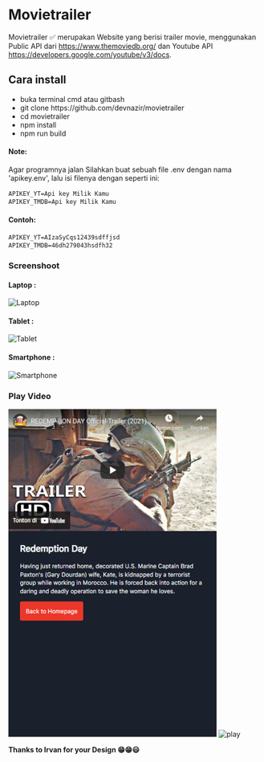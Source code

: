 # Movietrailer
Movietrailer &#9989; merupakan Website yang berisi trailer movie, menggunakan Public API dari https://www.themoviedb.org/ dan Youtube API https://developers.google.com/youtube/v3/docs.

## Cara install
<ul>
  <li>buka terminal cmd atau gitbash</li>
  <li>git clone https://github.com/devnazir/movietrailer</li>
  <li>cd movietrailer</li>
  <li>npm install</li>
  <li>npm run build</li>
</ul>

#### Note: 
Agar programnya jalan Silahkan buat sebuah file .env dengan nama 'apikey.env', lalu isi filenya dengan seperti ini: 
```
APIKEY_YT=Api key Milik Kamu
APIKEY_TMDB=Api key Milik Kamu
```

#### Contoh: 
```
APIKEY_YT=AIzaSyCqs12439sdffjsd
APIKEY_TMDB=46dh279043hsdfh32
```

### Screenshoot
#### Laptop : 
![Laptop](/example/laptop.png)
#### Tablet :
![Tablet](/example/tablet.png)
#### Smartphone : 
![Smartphone](/example/smartphone.png)

### Play Video
![play](/example/play-on-smartphone.png)
![play](/example/play-on-laptop.png)

<b> Thanks to Irvan for your Design &#128513;&#128513;&#128515; </b>
